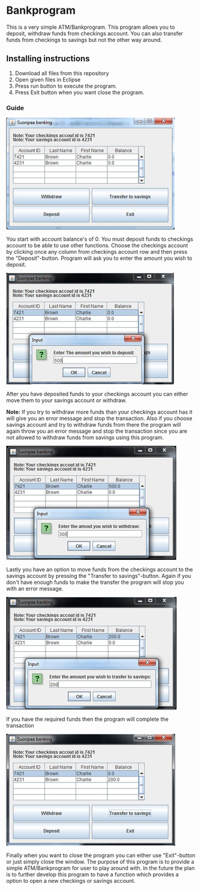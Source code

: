 # Bankprogram

This is a very simple ATM/Bankprogram. This program allows you to deposit, withdraw funds from checkings account. 
You can also transfer funds from checkings to savings but not the other way around.

## Installing instructions

1. Download all files from this repository
2. Open given files in Eclipse
3. Press run button to execute the program.
4. Press Exit button when you want close the program.

### Guide

![alt text](https://github.com/JuhoKesti/Bankprogram/blob/master/Main_screen.JPG)

You start with account balance's of 0. You must deposit funds to checkings account to be able to use other functions.
Choose the checkings account by clicking once any column from checkings account row and then press the "Deposit"-button.
Program will ask you to enter the amount you wish to deposit.

![alt text](https://github.com/JuhoKesti/Bankprogram/blob/master/Deposit.JPG)

After you have deposited funds to your checkings account you can either move them to your savings account or withdraw.

**Note:** If you try to withdraw more funds than your checkings account has it will give you an error message and stop the transaction.
Also if you choose savings account and try to withdraw funds from there the program will again throw you an error message and stop the transaction since
you are not allowed to withdraw funds from savings using this program.

![alt text](https://github.com/JuhoKesti/Bankprogram/blob/master/Withdraw.JPG)

Lastly you have an option to move funds from the checkings account to the savings account by pressing the "Transfer to savings"-button.
Again if you don't have enough funds to make the transfer the program will stop you with an error message.

![alt text](https://github.com/JuhoKesti/Bankprogram/blob/master/Transfer.JPG)

If you have the required funds then the program will complete the transaction

![alt text](https://github.com/JuhoKesti/Bankprogram/blob/master/Savings.JPG)

Finally when you want to close the program you can either use "Exit"-button or just simply close the window.
The purpose of this program is to provide a simple ATM/Bankprogram for user to play around with.
In the future the plan is to further develop this program to have a function which provides a option to open a new 
checkings or savings account.
